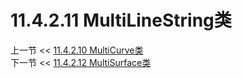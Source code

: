 # 11.4.2.11 MultiLineString类  

上一节 << [11.4.2.10 MultiCurve类](../10/MultiCurve%20Class.md)  
下一节 << [11.4.2.12 MultiSurface类](../12/MultiSurface%20Class.md)